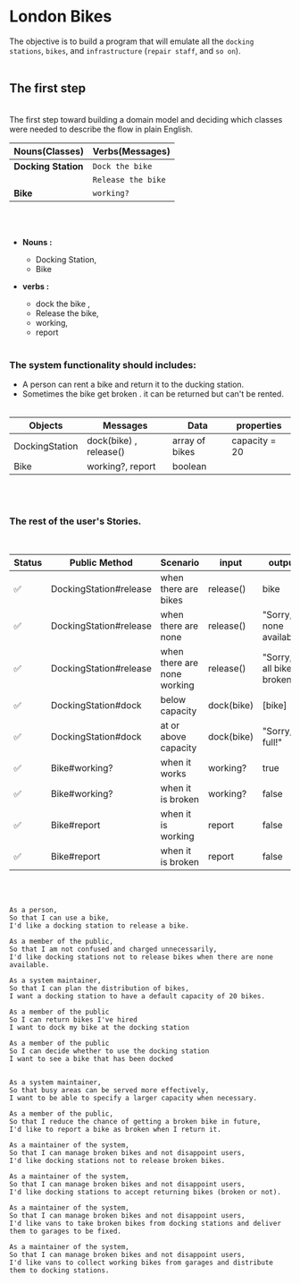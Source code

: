 # London Bikes

The objective is to build a program that will emulate all the `docking stations`, `bikes`, and `infrastructure` (`repair staff`, and `so on`).
<br><br>

## The first step

<br>
The first step toward building a domain model and deciding which classes were needed to describe the flow in plain English.

| Nouns(Classes)      | Verbs(Messages)    |
| :------------------ | :----------------- |
| **Docking Station** | `Dock the bike`    |
|                     | `Release the bike` |
| **Bike**            | `working?`         |

<br><br>

- **Nouns :**

  - Docking Station,
  - Bike

- **verbs :**

  - dock the bike ,
  - Release the bike,
  - working,
  - report

  <br>

### The system functionality should includes:

- A person can rent a bike and return it to the ducking station.
- Sometimes the bike get broken . it can be returned but can't be rented.
  <br><br>

| **Objects**    | **Messages**           | **Data**       | **properties** |
| -------------- | ---------------------- | -------------- | -------------- |
| DockingStation | dock(bike) , release() | array of bikes | capacity = 20  |
| Bike           | working?, report       | boolean        |                |

<br><br>

### The rest of the user's Stories.

<br>

| **Status** | **Public Method**      | **Scenario**                | input      | output                    |
| ---------- | ---------------------- | --------------------------- | ---------- | ------------------------- |
| ✅         | DockingStation#release | when there are bikes        | release()  | bike                      |
| ✅         | DockingStation#release | when there are none         | release()  | "Sorry, none available"   |
| ✅         | DockingStation#release | when there are none working | release()  | "Sorry, all bikes broken" |
| ✅         | DockingStation#dock    | below capacity              | dock(bike) | [bike]                    |
| ✅         | DockingStation#dock    | at or above capacity        | dock(bike) | "Sorry, full!"            |
| ✅         | Bike#working?          | when it works               | working?   | true                      |
| ✅         | Bike#working?          | when it is broken           | working?   | false                     |
| ✅         | Bike#report            | when it is working          | report     | false                     |
| ✅         | Bike#report            | when it is broken           | report     | false                     |

<br><br>

```
As a person,
So that I can use a bike,
I'd like a docking station to release a bike.

As a member of the public,
So that I am not confused and charged unnecessarily,
I'd like docking stations not to release bikes when there are none available.

As a system maintainer,
So that I can plan the distribution of bikes,
I want a docking station to have a default capacity of 20 bikes.

As a member of the public
So I can return bikes I've hired
I want to dock my bike at the docking station

As a member of the public
So I can decide whether to use the docking station
I want to see a bike that has been docked


As a system maintainer,
So that busy areas can be served more effectively,
I want to be able to specify a larger capacity when necessary.

As a member of the public,
So that I reduce the chance of getting a broken bike in future,
I'd like to report a bike as broken when I return it.

As a maintainer of the system,
So that I can manage broken bikes and not disappoint users,
I'd like docking stations not to release broken bikes.

As a maintainer of the system,
So that I can manage broken bikes and not disappoint users,
I'd like docking stations to accept returning bikes (broken or not).

As a maintainer of the system,
So that I can manage broken bikes and not disappoint users,
I'd like vans to take broken bikes from docking stations and deliver them to garages to be fixed.

As a maintainer of the system,
So that I can manage broken bikes and not disappoint users,
I'd like vans to collect working bikes from garages and distribute them to docking stations.
```
